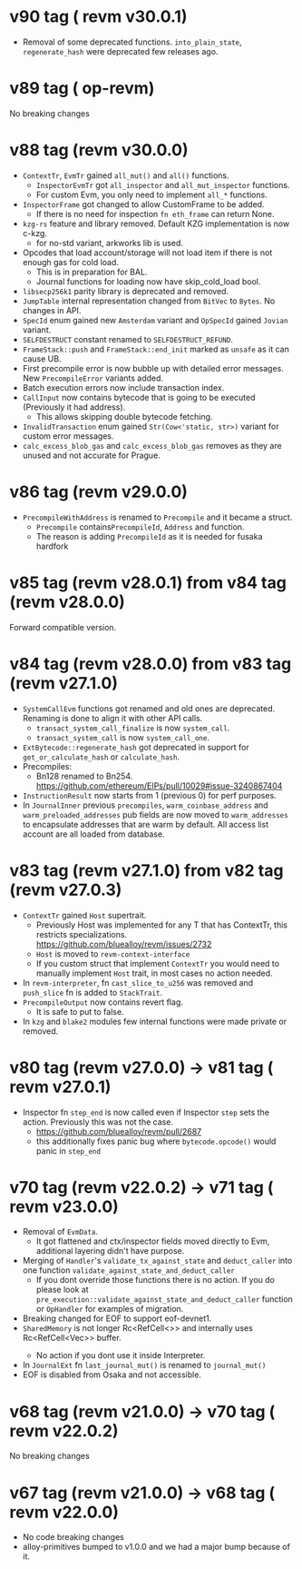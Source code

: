 # v90 tag ( revm v30.0.1)

* Removal of some deprecated functions. `into_plain_state`, `regenerate_hash` were deprecated few releases ago.

# v89 tag ( op-revm)

No breaking changes

# v88 tag (revm v30.0.0)

* `ContextTr`, `EvmTr` gained `all_mut()` and `all()` functions.
  * `InspectorEvmTr` got `all_inspector` and `all_mut_inspector` functions.
  * For custom Evm, you only need to implement `all_*` functions.
* `InspectorFrame` got changed to allow CustomFrame to be added.
  * If there is no need for inspection `fn eth_frame` can return None.
* `kzg-rs` feature and library removed. Default KZG implementation is now c-kzg.
  * for no-std variant, arkworks lib is used.
* Opcodes that load account/storage will not load item if there is not enough gas for cold load.
  * This is in preparation for BAL.
  * Journal functions for loading now have skip_cold_load bool.
* `libsecp256k1` parity library is deprecated and removed.
* `JumpTable` internal representation changed from `BitVec` to `Bytes`. No changes in API.
* `SpecId` enum gained new `Amsterdam` variant and `OpSpecId` gained `Jovian` variant.
* `SELFDESTRUCT` constant renamed to `SELFDESTRUCT_REFUND`.
* `FrameStack::push` and `FrameStack::end_init` marked as `unsafe` as it can cause UB.
* First precompile error is now bubble up with detailed error messages. New `PrecompileError` variants added.
* Batch execution errors now include transaction index.
* `CallInput` now contains bytecode that is going to be executed (Previously it had address).
  * This allows skipping double bytecode fetching.
* `InvalidTransaction` enum gained `Str(Cow<'static, str>)` variant for custom error messages.
* `calc_excess_blob_gas` and `calc_excess_blob_gas` removes as they are unused and not accurate for Prague.

# v86 tag (revm v29.0.0)

* `PrecompileWithAddress` is renamed to `Precompile` and it became a struct.
  * `Precompile` contains`PrecompileId`, `Address` and function.
  * The reason is adding `PrecompileId` as it is needed for fusaka hardfork

# v85 tag (revm v28.0.1) from v84 tag (revm v28.0.0)

Forward compatible version.

# v84 tag (revm v28.0.0) from v83 tag (revm v27.1.0)

* `SystemCallEvm` functions got renamed and old ones are deprecated. Renaming is done to align it with other API calls.
   * `transact_system_call_finalize` is now `system_call`.
   * `transact_system_call` is now `system_call_one`.
* `ExtBytecode::regenerate_hash` got deprecated in support for `get_or_calculate_hash` or `calculate_hash`.
* Precompiles:
  * Bn128 renamed to Bn254. https://github.com/ethereum/EIPs/pull/10029#issue-3240867404
* `InstructionResult` now starts from 1 (previous 0) for perf purposes.
* In `JournalInner` previous `precompiles`, `warm_coinbase_address` and `warm_preloaded_addresses` pub fields are now moved to `warm_addresses` to encapsulate addresses that are warm by default. All access list account are all loaded from database.


# v83 tag (revm v27.1.0) from v82 tag (revm v27.0.3)

* `ContextTr` gained `Host` supertrait.
  * Previously Host was implemented for any T that has ContextTr, this restricts specializations.
  https://github.com/bluealloy/revm/issues/2732
  * `Host` is moved to `revm-context-interface`
  * If you custom struct that implement `ContextTr` you would need to manually implement `Host` trait, in most cases no action needed.
* In `revm-interpreter`, fn `cast_slice_to_u256` was removed and `push_slice` fn is added to `StackTrait`.
* `PrecompileOutput` now contains revert flag.
  * It is safe to put to false.
* In `kzg` and `blake2` modules few internal functions were made private or removed.

# v80 tag (revm v27.0.0) -> v81 tag ( revm v27.0.1)

* Inspector fn `step_end` is now called even if Inspector `step` sets the action. Previously this was not the  case.
    * https://github.com/bluealloy/revm/pull/2687
    * this additionally fixes panic bug where `bytecode.opcode()` would panic in `step_end`

# v70 tag (revm v22.0.2) -> v71 tag ( revm v23.0.0)

* Removal of `EvmData`.
    * It got flattened and ctx/inspector fields moved directly to Evm, additional layering didn't have purpose.
* Merging of `Handler`'s `validate_tx_against_state` and `deduct_caller` into one function `validate_against_state_and_deduct_caller`
    * If you dont override those functions there is no action. If you do please look at `pre_execution::validate_against_state_and_deduct_caller`
    function or `OpHandler` for examples of migration.
* Breaking changed for EOF to support eof-devnet1. 
* `SharedMemory` is not longer Rc<RefCell<>> and internally uses Rc<RefCell<Vec<u8>>> buffer.
    * No action if you dont use it inside Interpreter.
* In `JournalExt` fn `last_journal_mut()` is renamed to `journal_mut()`
* EOF is disabled from Osaka and not accessible.

# v68 tag (revm v21.0.0) -> v70 tag ( revm v22.0.2)

No breaking changes

# v67 tag (revm v21.0.0) -> v68 tag ( revm v22.0.0)

* No code breaking changes
* alloy-primitives bumped to v1.0.0 and we had a major bump because of it.